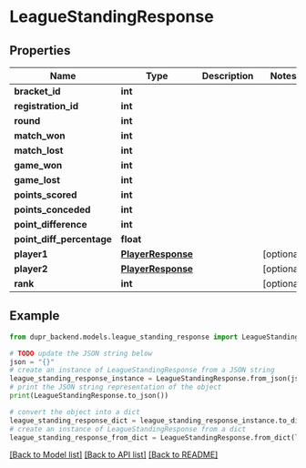 # LeagueStandingResponse


## Properties

Name | Type | Description | Notes
------------ | ------------- | ------------- | -------------
**bracket_id** | **int** |  | 
**registration_id** | **int** |  | 
**round** | **int** |  | 
**match_won** | **int** |  | 
**match_lost** | **int** |  | 
**game_won** | **int** |  | 
**game_lost** | **int** |  | 
**points_scored** | **int** |  | 
**points_conceded** | **int** |  | 
**point_difference** | **int** |  | 
**point_diff_percentage** | **float** |  | 
**player1** | [**PlayerResponse**](PlayerResponse.md) |  | [optional] 
**player2** | [**PlayerResponse**](PlayerResponse.md) |  | [optional] 
**rank** | **int** |  | [optional] 

## Example

```python
from dupr_backend.models.league_standing_response import LeagueStandingResponse

# TODO update the JSON string below
json = "{}"
# create an instance of LeagueStandingResponse from a JSON string
league_standing_response_instance = LeagueStandingResponse.from_json(json)
# print the JSON string representation of the object
print(LeagueStandingResponse.to_json())

# convert the object into a dict
league_standing_response_dict = league_standing_response_instance.to_dict()
# create an instance of LeagueStandingResponse from a dict
league_standing_response_from_dict = LeagueStandingResponse.from_dict(league_standing_response_dict)
```
[[Back to Model list]](../README.md#documentation-for-models) [[Back to API list]](../README.md#documentation-for-api-endpoints) [[Back to README]](../README.md)


